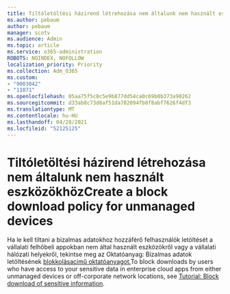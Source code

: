 ```yaml
---
title: Tiltóletöltési házirend létrehozása nem általunk nem használt eszközökhöz
ms.author: pebaum
author: pebaum
manager: scotv
ms.audience: Admin
ms.topic: article
ms.service: o365-administration
ROBOTS: NOINDEX, NOFOLLOW
localization_priority: Priority
ms.collection: Adm_O365
ms.custom:
- "9003042"
- "11071"
ms.openlocfilehash: 05aa75f5c8c5e9b877dd54ca0c69b0b373a90262
ms.sourcegitcommit: d33ab8c73d8af51da782094fb8f8abf7626f4df3
ms.translationtype: MT
ms.contentlocale: hu-HU
ms.lasthandoff: 04/28/2021
ms.locfileid: "52125125"
---
```

# <a name="create-a-block-download-policy-for-unmanaged-devices"></a><span data-ttu-id="b2bbc-102">Tiltóletöltési házirend létrehozása nem általunk nem használt eszközökhöz</span><span class="sxs-lookup"><span data-stu-id="b2bbc-102">Create a block download policy for unmanaged devices</span></span>

<span data-ttu-id="b2bbc-103">Ha le kell tiltani a bizalmas adatokhoz hozzáférő felhasználók letöltését a vállalati felhőbeli appokban nem által használt eszközökről vagy a vállalati hálózati helyekről, tekintse meg az Oktatóanyag: Bizalmas adatok letöltésének [blokkolásacímű oktatóanyagot.](https://docs.microsoft.com/cloud-app-security/use-case-proxy-block-session-aad)</span><span class="sxs-lookup"><span data-stu-id="b2bbc-103">To block downloads by users who have access to your sensitive data in enterprise cloud apps from either unmanaged devices or off-corporate network locations, see [Tutorial: Block download of sensitive information](https://docs.microsoft.com/cloud-app-security/use-case-proxy-block-session-aad).</span></span>



